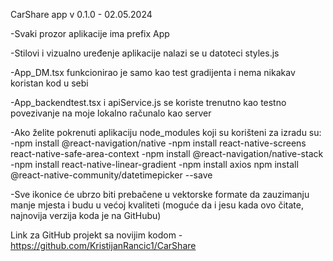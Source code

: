 CarShare app v 0.1.0 - 02.05.2024

-Svaki prozor aplikacije ima prefix App

-Stilovi i vizualno uređenje aplikacije nalazi se u datoteci styles.js

-App_DM.tsx funkcionirao je samo kao test gradijenta i nema nikakav koristan kod u sebi

-App_backendtest.tsx i apiService.js se koriste trenutno kao testno povezivanje na moje lokalno računalo kao server

-Ako želite pokrenuti aplikaciju node_modules koji su korišteni za izradu su:
	-npm install @react-navigation/native
	-npm install react-native-screens react-native-safe-area-context
	-npm install @react-navigation/native-stack
	-npm install react-native-linear-gradient
	-npm install axios
	npm install @react-native-community/datetimepicker --save

-Sve ikonice će ubrzo biti prebačene u vektorske formate da zauzimanju manje mjesta i budu u većoj kvaliteti (moguće da i jesu kada ovo čitate, najnovija verzija koda je na GitHubu)

Link za GitHub projekt sa novijim kodom - https://github.com/KristijanRancic1/CarShare 

